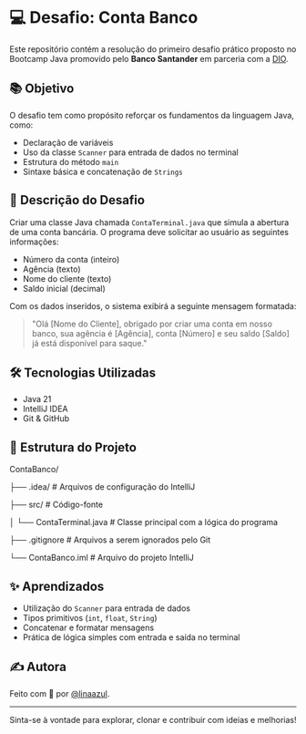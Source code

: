 # 💻 Desafio: Conta Banco

Este repositório contém a resolução do primeiro desafio prático proposto no Bootcamp Java promovido pelo **Banco Santander** em parceria com a [DIO](https://www.dio.me).

## 📚 Objetivo

O desafio tem como propósito reforçar os fundamentos da linguagem Java, como:
- Declaração de variáveis
- Uso da classe `Scanner` para entrada de dados no terminal
- Estrutura do método `main`
- Sintaxe básica e concatenação de `Strings`

## 🧠 Descrição do Desafio

Criar uma classe Java chamada `ContaTerminal.java` que simula a abertura de uma conta bancária. O programa deve solicitar ao usuário as seguintes informações:

- Número da conta (inteiro)
- Agência (texto)
- Nome do cliente (texto)
- Saldo inicial (decimal)

Com os dados inseridos, o sistema exibirá a seguinte mensagem formatada:

> "Olá [Nome do Cliente], obrigado por criar uma conta em nosso banco, sua agência é [Agência], conta [Número] e seu saldo [Saldo] já está disponível para saque."

## 🛠️ Tecnologias Utilizadas

- Java 21
- IntelliJ IDEA
- Git & GitHub

## 📁 Estrutura do Projeto

ContaBanco/

├── .idea/                  # Arquivos de configuração do IntelliJ

├── src/                    # Código-fonte

│   └── ContaTerminal.java  # Classe principal com a lógica do programa

├── .gitignore              # Arquivos a serem ignorados pelo Git

└── ContaBanco.iml          # Arquivo do projeto IntelliJ


## ✨ Aprendizados

- Utilização do `Scanner` para entrada de dados
- Tipos primitivos (`int`, `float`, `String`)
- Concatenar e formatar mensagens
- Prática de lógica simples com entrada e saída no terminal

## ✍️ Autora

Feito com 💜 por [@linaazul](https://github.com/linaazul).

---

Sinta-se à vontade para explorar, clonar e contribuir com ideias e melhorias!
